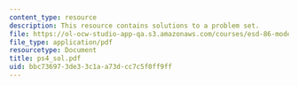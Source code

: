 ```yaml
---
content_type: resource
description: This resource contains solutions to a problem set.
file: https://ol-ocw-studio-app-qa.s3.amazonaws.com/courses/esd-86-models-data-and-inference-for-socio-technical-systems-spring-2007/bbc736973de33c1aa73dcc7c5f0ff9ff_ps4_sol.pdf
file_type: application/pdf
resourcetype: Document
title: ps4_sol.pdf
uid: bbc73697-3de3-3c1a-a73d-cc7c5f0ff9ff
---
```

